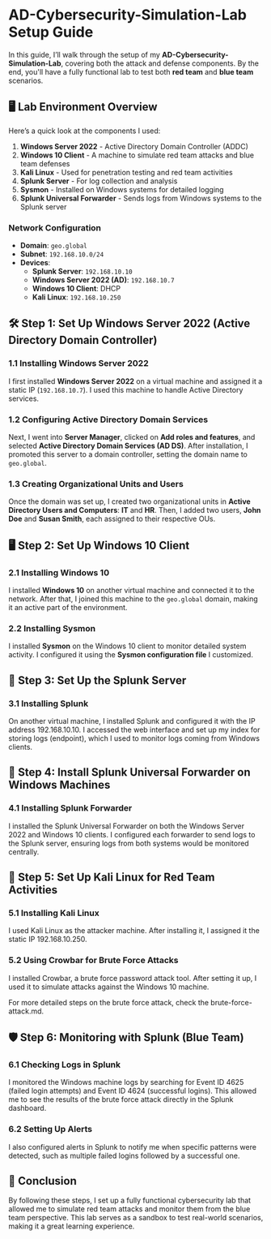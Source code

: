 # AD-Cybersecurity-Simulation-Lab Setup Guide

In this guide, I’ll walk through the setup of my **AD-Cybersecurity-Simulation-Lab**, covering both the attack and defense components. By the end, you'll have a fully functional lab to test both **red team** and **blue team** scenarios.

## 🖥️ Lab Environment Overview
Here’s a quick look at the components I used:
1. **Windows Server 2022** - Active Directory Domain Controller (ADDC)
2. **Windows 10 Client** - A machine to simulate red team attacks and blue team defenses
3. **Kali Linux** - Used for penetration testing and red team activities
4. **Splunk Server** - For log collection and analysis
5. **Sysmon** - Installed on Windows systems for detailed logging
6. **Splunk Universal Forwarder** - Sends logs from Windows systems to the Splunk server

### Network Configuration
- **Domain**: `geo.global`
- **Subnet**: `192.168.10.0/24`
- **Devices**:
  - **Splunk Server**: `192.168.10.10`
  - **Windows Server 2022 (AD)**: `192.168.10.7`
  - **Windows 10 Client**: DHCP
  - **Kali Linux**: `192.168.10.250`

## 🛠️ Step 1: Set Up Windows Server 2022 (Active Directory Domain Controller)

### 1.1 Installing Windows Server 2022
I first installed **Windows Server 2022** on a virtual machine and assigned it a static IP (`192.168.10.7`). I used this machine to handle Active Directory services.

### 1.2 Configuring Active Directory Domain Services
Next, I went into **Server Manager**, clicked on **Add roles and features**, and selected **Active Directory Domain Services (AD DS)**. After installation, I promoted this server to a domain controller, setting the domain name to `geo.global`.

### 1.3 Creating Organizational Units and Users
Once the domain was set up, I created two organizational units in **Active Directory Users and Computers**: **IT** and **HR**. Then, I added two users, **John Doe** and **Susan Smith**, each assigned to their respective OUs.

## 🖥️ Step 2: Set Up Windows 10 Client

### 2.1 Installing Windows 10
I installed **Windows 10** on another virtual machine and connected it to the network. After that, I joined this machine to the `geo.global` domain, making it an active part of the environment.

### 2.2 Installing Sysmon
I installed **Sysmon** on the Windows 10 client to monitor detailed system activity. I configured it using the **Sysmon configuration file** I customized.

## 🔧 Step 3: Set Up the Splunk Server
### 3.1 Installing Splunk
On another virtual machine, I installed Splunk and configured it with the IP address 192.168.10.10. I accessed the web interface and set up my index for storing logs (endpoint), which I used to monitor logs coming from Windows clients.

## 🚀 Step 4: Install Splunk Universal Forwarder on Windows Machines
### 4.1 Installing Splunk Forwarder
I installed the Splunk Universal Forwarder on both the Windows Server 2022 and Windows 10 clients. I configured each forwarder to send logs to the Splunk server, ensuring logs from both systems would be monitored centrally.

## 🔨 Step 5: Set Up Kali Linux for Red Team Activities
### 5.1 Installing Kali Linux
I used Kali Linux as the attacker machine. After installing it, I assigned it the static IP 192.168.10.250.

### 5.2 Using Crowbar for Brute Force Attacks
I installed Crowbar, a brute force password attack tool. After setting it up, I used it to simulate attacks against the Windows 10 machine.

For more detailed steps on the brute force attack, check the brute-force-attack.md.

## 🛡️ Step 6: Monitoring with Splunk (Blue Team)
### 6.1 Checking Logs in Splunk
I monitored the Windows machine logs by searching for Event ID 4625 (failed login attempts) and Event ID 4624 (successful logins). This allowed me to see the results of the brute force attack directly in the Splunk dashboard.

### 6.2 Setting Up Alerts
I also configured alerts in Splunk to notify me when specific patterns were detected, such as multiple failed logins followed by a successful one.

## 🎯 Conclusion
By following these steps, I set up a fully functional cybersecurity lab that allowed me to simulate red team attacks and monitor them from the blue team perspective. This lab serves as a sandbox to test real-world scenarios, making it a great learning experience.

